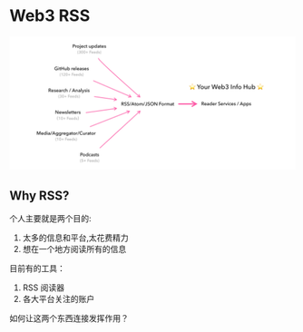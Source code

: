 # Web3 RSS 

![img](./whyRSS.png)

## Why RSS?

个人主要就是两个目的: 
1. 太多的信息和平台,太花费精力
2. 想在一个地方阅读所有的信息

目前有的工具：
1. RSS 阅读器
2. 各大平台关注的账户

如何让这两个东西连接发挥作用？


